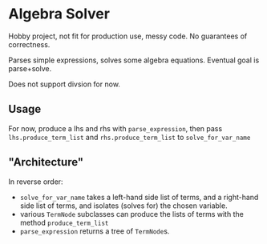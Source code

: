 # Algebra Solver

Hobby project, not fit for production use, messy code. No guarantees of correctness.

Parses simple expressions, solves some algebra equations. Eventual goal is parse+solve.

Does not support divsion for now.

## Usage

For now, produce a lhs and rhs with `parse_expression`, then pass `lhs.produce_term_list` and `rhs.produce_term_list` to `solve_for_var_name`

## "Architecture"

In reverse order:
  - `solve_for_var_name` takes a left-hand side list of terms, and a right-hand side list of terms, and isolates (solves for) the chosen variable.
  - various `TermNode` subclasses can produce the lists of terms with the method `produce_term_list`
  - `parse_expression` returns a tree of `TermNode`s.